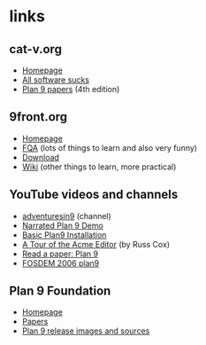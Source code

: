 # links

## cat-v.org

 - [Homepage](https://cat-v.org/)
 - [All software sucks](http://harmful.cat-v.org/software/)
 - [Plan 9 papers](http://doc.cat-v.org/plan_9/4th_edition/papers/) (4th edition)

## 9front.org

 - [Homepage](http://9front.org/)
 - [FQA](http://fqa.9front.org/) (lots of things to learn and also very funny)
 - [Download](http://9front.org/download)
 - [Wiki](http://wiki.9front.org/) (other things to learn, more practical)

## YouTube videos and channels

 - [adventuresin9](https://www.youtube.com/channel/UC7qFfPYl0t8Cq7auyblZqxA) (channel)
 - [Narrated Plan 9 Demo](https://www.youtube.com/watch?v=SoGLU1l7LwY)
 - [Basic Plan9 Installation](https://www.youtube.com/watch?v=NNWFTq0ZwLE)
 - [A Tour of the Acme Editor](https://www.youtube.com/watch?v=dP1xVpMPn8M) (by Russ Cox)
 - [Read a paper: Plan 9](https://www.youtube.com/watch?v=Mr-ilxxWAcQ)
 - [FOSDEM 2006 plan9](https://www.youtube.com/watch?v=VJSlvoUFkBA)

## Plan 9 Foundation

 - [Homepage](https://p9f.org/)
 - [Papers](https://p9f.org/sys/doc/)
 - [Plan 9 release images and sources](https://p9f.org/dl/)

